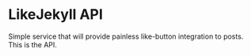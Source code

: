 # LikeJekyll API

Simple service that will provide painless like-button integration to posts. This is the API.
